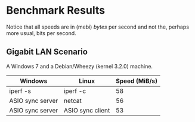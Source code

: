 Benchmark Results
=================

Notice that all speeds are in (mebi) _bytes_ per second and not the, perhaps
more usual, bits per second.

Gigabit LAN Scenario
--------------------

A Windows 7 and a Debian/Wheezy (kernel 3.2.0) machine.

| Windows                      | Linux                        | Speed (MiB/s) |
|------------------------------|------------------------------|---------------|
| iperf -s                     | iperf -c                     |            58 |
| ASIO sync server             | netcat                       |            56 |
| ASIO sync server             | ASIO sync client             |            53 |
